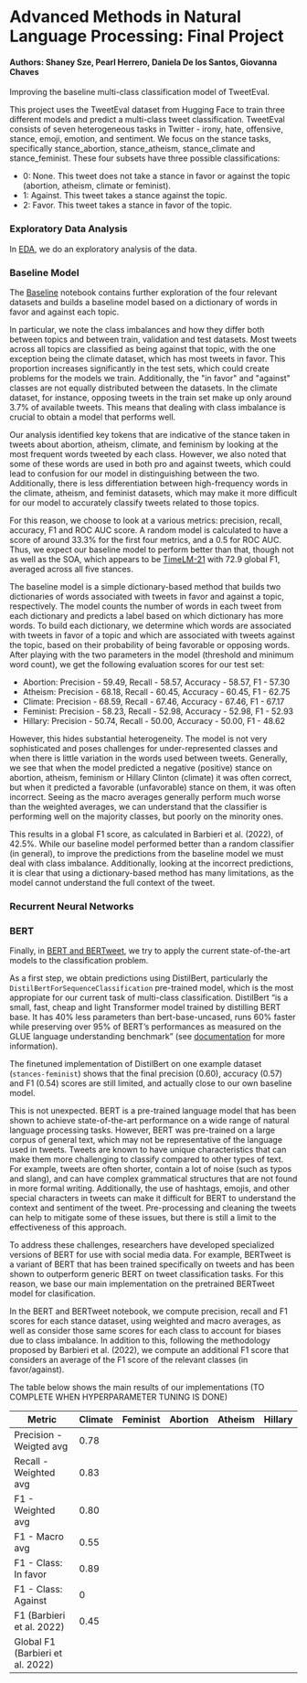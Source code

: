 # Advanced Methods in Natural Language Processing: Final Project
#### Authors: Shaney Sze, Pearl Herrero, Daniela De los Santos, Giovanna Chaves

Improving the baseline multi-class classification model of TweetEval.

This project uses the TweetEval dataset from Hugging Face to train three different models and predict a multi-class tweet classification. TweetEval consists of seven heterogeneous tasks in Twitter - irony, hate, offensive, stance, emoji, emotion, and sentiment. We focus on the stance tasks, specifically stance_abortion, stance_atheism, stance_climate and stance_feminist. These four subsets have three possible classifications: 

* 0: None. This tweet does not take a stance in favor or against the topic (abortion, atheism, climate or feminist).
* 1: Against. This tweet takes a stance against the topic.
* 2: Favor. This tweet takes a stance in favor of the topic.

### Exploratory Data Analysis
In [EDA](https://github.com/yzse/nlp-final-tweeteval/blob/main/eda.ipynb), we do an exploratory analysis of the data. 

### Baseline Model
The [Baseline](https://github.com/yzse/nlp-final-tweeteval/blob/main/baseline.ipynb) notebook contains further exploration of the four relevant datasets and builds a baseline model based on a dictionary of words in favor and against each topic. 

In particular, we note the class imbalances and how they differ both between topics and between train, validation and test datasets. Most tweets across all topics are classified as being against that topic, with the one exception being the climate dataset, which has most tweets in favor. This proportion increases significantly in the test sets, which could create problems for the models we train. Additionally, the "in favor" and "against" classes are not equally distributed between the datasets. In the climate dataset, for instance, opposing tweets in the train set make up only around 3.7% of available tweets. This means that dealing with class imbalance is crucial to obtain a model that performs well.

Our analysis identified key tokens that are indicative of the stance taken in tweets about abortion, atheism, climate, and feminism by looking at the most frequent words tweeted by each class. However, we also noted that some of these words are used in both pro and against tweets, which could lead to confusion for our model in distinguishing between the two. Additionally, there is less differentiation between high-frequency words in the climate, atheism, and feminist datasets, which may make it more difficult for our model to accurately classify tweets related to those topics.

For this reason, we choose to look at a various metrics: precision, recall, accuracy, F1 and ROC AUC score. A random model is calculated to have a score of around 33.3% for the first four metrics, and a 0.5 for ROC AUC. Thus, we expect our baseline model to perform better than that, though not as well as the SOA, which appears to be [TimeLM-21](https://arxiv.org/pdf/2202.03829.pdf) with 72.9 global F1, averaged across all five stances.

The baseline model is a simple dictionary-based method that builds two dictionaries of words associated with tweets in favor and against a topic, respectively. The model counts the number of words in each tweet from each dictionary and predicts a label based on which dictionary has more words. To build each dictionary, we determine which words are associated with tweets in favor of a topic and which are associated with tweets against the topic, based on their probability of being favorable or opposing words. After playing with the two parameters in the model (threshold and minimum word count), we get the following evaluation scores for our test set:

* Abortion: Precision - 59.49, Recall - 58.57, Accuracy - 58.57, F1 - 57.30
* Atheism: Precision - 68.18, Recall - 60.45, Accuracy - 60.45, F1 - 62.75
* Climate: Precision - 68.59, Recall - 67.46, Accuracy - 67.46, F1 - 67.17
* Feminist: Precision - 58.23, Recall - 52.98, Accuracy - 52.98, F1 - 52.93
* Hillary: Precision - 50.74, Recall - 50.00, Accuracy - 50.00, F1 - 48.62

However, this hides substantial heterogeneity. The model is not very sophisticated and poses challenges for under-represented classes and when there is little variation in the words used between tweets.  Generally, we see that when the model predicted a negative (positive) stance on abortion, atheism, feminism or Hillary Clinton (climate) it was often correct, but when it predicted a favorable (unfavorable) stance on them, it was often incorrect. Seeing as the macro averages generally perform much worse than the weighted averages, we can understand that the classifier is performing well on the majority classes, but poorly on the minority ones.

This results in a global F1 score, as calculated in Barbieri et al. (2022), of 42.5%. While our baseline model performed better than a random classifier (in general), to improve the predictions from the baseline model we must deal with class imbalance. Additionally, looking at the incorrect predictions, it is clear that using a dictionary-based method has many limitations, as the model cannot understand the full context of the tweet.

### Recurrent Neural Networks

### BERT
Finally, in [BERT and BERTweet](https://github.com/yzse/nlp-final-tweeteval/blob/main/BERT%20and%20BERTweet.ipynb), we try to apply the current state-of-the-art models to the classification problem. 

As a first step, we obtain predictions using DistilBert, particularly the `DistilBertForSequenceClassification` pre-trained model, which is the most appropiate for our current task of multi-class classification. DistilBert “is a small, fast, cheap and light Transformer model trained by distilling BERT base. It has 40% less parameters than bert-base-uncased, runs 60% faster while preserving over 95% of BERT’s performances as measured on the GLUE language understanding benchmark” (see [documentation](https://huggingface.co/docs/transformers/model_doc/distilbert) for more information). 

The finetuned implementation of DistilBert on one example dataset (`stances-feminist`) shows that the final precision (0.60), accuracy (0.57) and F1 (0.54) scores are still limited, and actually close to our own baseline model. 

This is not unexpected. BERT is a pre-trained language model that has been shown to achieve state-of-the-art performance on a wide range of natural language processing tasks. However, BERT was pre-trained on a large corpus of general text, which may not be representative of the language used in tweets. Tweets are known to have unique characteristics that can make them more challenging to classify compared to other types of text. For example, tweets are often shorter, contain a lot of noise (such as typos and slang), and can have complex grammatical structures that are not found in more formal writing. Additionally, the use of hashtags, emojis, and other special characters in tweets can make it difficult for BERT to understand the context and sentiment of the tweet. Pre-processing and cleaning the tweets can help to mitigate some of these issues, but there is still a limit to the effectiveness of this approach. 

 To address these challenges, researchers have developed specialized versions of BERT for use with social media data. For example, BERTweet is a variant of BERT that has been trained specifically on tweets and has been shown to outperform generic BERT on tweet classification tasks. For this reason, we base our main implementation on the pretrained BERTweet model for clasification.  

In the BERT and BERTweet notebook, we compute precision, recall and F1 scores for each stance dataset, using weighted and macro averages, as well as consider those same scores for each class to account for biases due to class imbalance. In addition to this, following the methodology proposed by Barbieri et al. (2022), we compute an additional F1 score that considers an average of the F1 score of the relevant classes (in favor/against).  

The table below shows the main results of our implementations (TO COMPLETE WHEN HYPERPARAMETER TUNING IS DONE) 

| Metric                           | Climate | Feminist | Abortion | Atheism | Hillary |
|----------------------------------|---------|----------|----------|---------|---------|
| Precision - Weigted avg          | 0.78    |          |          |         |         |
| Recall - Weighted avg            | 0.83    |          |          |         |         |
| F1 - Weighted avg                | 0.80    |          |          |         |         |
| F1 - Macro avg                   | 0.55    |          |          |         |         |
| F1 - Class: In favor             | 0.89    |          |          |         |         |
| F1 - Class: Against              | 0       |          |          |         |         |
| F1 (Barbieri et al. 2022)        | 0.45    |          |          |         |         |
| Global F1 (Barbieri et al. 2022) |         |          |          |         |         |
